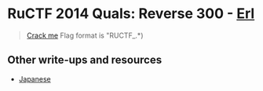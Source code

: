 # RuCTF 2014 Quals: Reverse 300 - [Erl](https://github.com/HackerDom/ructf-2014-quals/tree/master/tasks/erl)

> [Crack me](r.beam)
> Flag format is "RUCTF\_.\*)

## Other write-ups and resources

* [Japanese](http://d.hatena.ne.jp/kusano_k/20140310)
